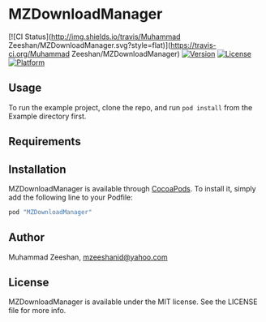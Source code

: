 # MZDownloadManager

[![CI Status](http://img.shields.io/travis/Muhammad Zeeshan/MZDownloadManager.svg?style=flat)](https://travis-ci.org/Muhammad Zeeshan/MZDownloadManager)
[![Version](https://img.shields.io/cocoapods/v/MZDownloadManager.svg?style=flat)](http://cocoapods.org/pods/MZDownloadManager)
[![License](https://img.shields.io/cocoapods/l/MZDownloadManager.svg?style=flat)](http://cocoapods.org/pods/MZDownloadManager)
[![Platform](https://img.shields.io/cocoapods/p/MZDownloadManager.svg?style=flat)](http://cocoapods.org/pods/MZDownloadManager)

## Usage

To run the example project, clone the repo, and run `pod install` from the Example directory first.

## Requirements

## Installation

MZDownloadManager is available through [CocoaPods](http://cocoapods.org). To install
it, simply add the following line to your Podfile:

```ruby
pod "MZDownloadManager"
```

## Author

Muhammad Zeeshan, mzeeshanid@yahoo.com

## License

MZDownloadManager is available under the MIT license. See the LICENSE file for more info.
